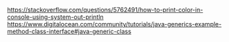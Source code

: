 https://stackoverflow.com/questions/5762491/how-to-print-color-in-console-using-system-out-println
https://www.digitalocean.com/community/tutorials/java-generics-example-method-class-interface#java-generic-class

